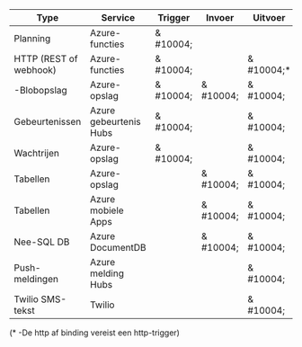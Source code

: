 Type | Service | Trigger | Invoer | Uitvoer 
-----|---------|---------|-------|--------
Planning | Azure-functies | & #10004; |  | 
HTTP (REST of webhook) | Azure-functies | & #10004; |  | & #10004;\*
-Blobopslag | Azure-opslag | & #10004; | & #10004; | & #10004; 
Gebeurtenissen | Azure gebeurtenis Hubs | & #10004; | | & #10004;
Wachtrijen | Azure-opslag | & #10004; |  | & #10004;
Tabellen | Azure-opslag |  | & #10004; | & #10004;
Tabellen | Azure mobiele Apps |  | & #10004; | & #10004;
Nee-SQL DB | Azure DocumentDB |  | & #10004; | & #10004;
Push-meldingen | Azure melding Hubs | | | & #10004;
Twilio SMS-tekst | Twilio | | | & #10004;

(\* -De http af binding vereist een http-trigger)